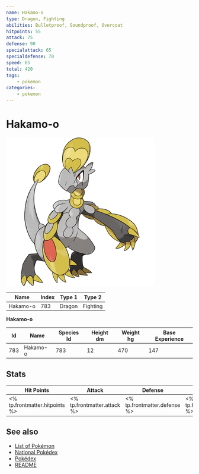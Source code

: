 ```yaml
---
name: Hakamo-o
type: Dragon, Fighting
abilities: Bulletproof, Soundproof, Overcoat
hitpoints: 55
attack: 75
defense: 90
specialattack: 65
specialdefense: 70
speed: 65
total: 420
tags:
    - pokemon
categories:
    - pokemon
---
```


# Hakamo-o


![Hakamo-o](images/783.png)

| **Name** | **Index** | **Type 1** | **Type 2** |
|----|----|----|----|
| Hakamo-o | 783 | Dragon | Fighting  |

**Hakamo-o** 




| **Id** | **Name** | **Species Id** | **Height dm** | **Weight hg** | **Base Experience** |
|--------|----------|----------------|------------|------------|---------------------|
| 783 | Hakamo-o | 783 | 12 | 470 | 147 |



## Stats

| **Hit Points** | **Attack** | **Defense** | **Special Attack** | **Special Defense** | **Speed** | **Total** |
|----------------|------------|-------------|--------------------|---------------------|-----------|-----------|
| <% tp.frontmatter.hitpoints %> | <% tp.frontmatter.attack %> | <% tp.frontmatter.defense %> | <% tp.frontmatter.specialattack %> | <% tp.frontmatter.specialdefense %> | <% tp.frontmatter.speed %> | <% tp.frontmatter.total %> |

## See also

- [List of Pokémon](../pokemon.md)
- [National Pokédex](../national_pokedex.md)
- [Pokédex](../pokedex.md)
- [README](../README.md)
